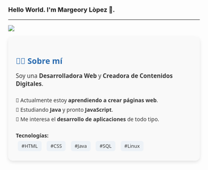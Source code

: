 ### Hello World. I'm Margeory Lòpez 🌷.
---
<p>
  <img src="https://external-content.duckduckgo.com/iu/?u=https%3A%2F%2Fi.pinimg.com%2Foriginals%2F03%2Fd2%2F0d%2F03d20d7050889fa92daf9177f200af46.gif&f=1&nofb=1&ipt=79332ae2a6c29a3ca4663be080cc49bd5e64a0ee8ac3fd7af1c50b593aeec94e"15%"/>
  <div style="font-family: 'Segoe UI', Tahoma, Geneva, Verdana, sans-serif; background: #f9f9f9; border-radius: 12px; padding: 20px; max-width: 500px; box-shadow: 0 4px 10px rgba(0,0,0,0.1); color: #333;">
  <h2 style="color: #2b6cb0; margin-bottom: 10px;">👩‍💻 Sobre mí</h2>
  <p style="font-size: 1.1em; margin-bottom: 20px;">
    Soy una <strong>Desarrolladora Web</strong> y <strong>Creadora de Contenidos Digitales</strong>.
  </p>

  <ul style="list-style: none; padding: 0; line-height: 1.8;">
    <li>🔹 Actualmente estoy <strong>aprendiendo a crear páginas web</strong>.</li>
    <li>🔹 Estudiando <strong>Java</strong> y pronto <strong>JavaScript</strong>.</li>
    <li>🔹 Me interesa el <strong>desarrollo de aplicaciones</strong> de todo tipo.</li>
  </ul>

  <div style="margin-top: 20px;">
    <strong>Tecnologías:</strong><br>
    <span style="display: inline-block; background: #edf2f7; border-radius: 6px; padding: 5px 10px; margin: 5px; font-size: 0.9em;">
      #HTML
    </span>
    <span style="display: inline-block; background: #edf2f7; border-radius: 6px; padding: 5px 10px; margin: 5px; font-size: 0.9em;">
      #CSS
    </span>
    <span style="display: inline-block; background: #edf2f7; border-radius: 6px; padding: 5px 10px; margin: 5px; font-size: 0.9em;">
      #Java
    </span>
    <span style="display: inline-block; background: #edf2f7; border-radius: 6px; padding: 5px 10px; margin: 5px; font-size: 0.9em;">
      #SQL
    </span>
    <span style="display: inline-block; background: #edf2f7; border-radius: 6px; padding: 5px 10px; margin: 5px; font-size: 0.9em;">
      #Linux
    </span>
  </div>
</div>

